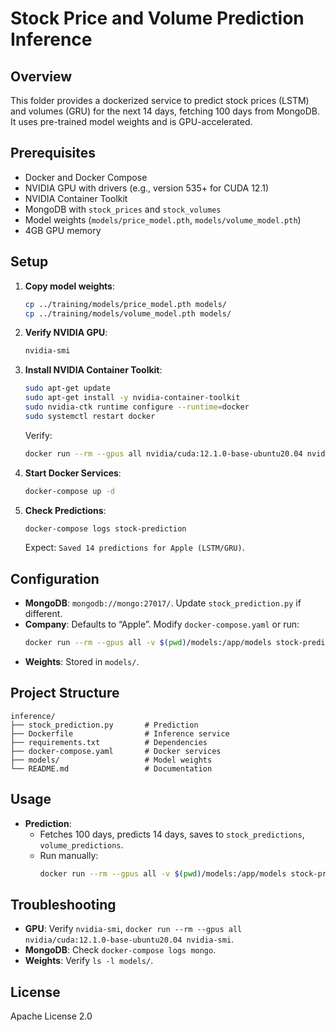 # Stock Price and Volume Prediction Inference

## Overview
This folder provides a dockerized service to predict stock prices (LSTM) and volumes (GRU) for the next 14 days, fetching 100 days from MongoDB. It uses pre-trained model weights and is GPU-accelerated.

## Prerequisites
- Docker and Docker Compose
- NVIDIA GPU with drivers (e.g., version 535+ for CUDA 12.1)
- NVIDIA Container Toolkit
- MongoDB with `stock_prices` and `stock_volumes`
- Model weights (`models/price_model.pth`, `models/volume_model.pth`)
- 4GB GPU memory

## Setup
1. **Copy model weights**:
   ```bash
   cp ../training/models/price_model.pth models/
   cp ../training/models/volume_model.pth models/
   ```

2. **Verify NVIDIA GPU**:
   ```bash
   nvidia-smi
   ```

3. **Install NVIDIA Container Toolkit**:
   ```bash
   sudo apt-get update
   sudo apt-get install -y nvidia-container-toolkit
   sudo nvidia-ctk runtime configure --runtime=docker
   sudo systemctl restart docker
   ```
   Verify:
   ```bash
   docker run --rm --gpus all nvidia/cuda:12.1.0-base-ubuntu20.04 nvidia-smi
   ```

4. **Start Docker Services**:
   ```bash
   docker-compose up -d
   ```

5. **Check Predictions**:
   ```bash
   docker-compose logs stock-prediction
   ```
   Expect: `Saved 14 predictions for Apple (LSTM/GRU)`.

## Configuration
- **MongoDB**: `mongodb://mongo:27017/`. Update `stock_prediction.py` if different.
- **Company**: Defaults to “Apple”. Modify `docker-compose.yaml` or run:
  ```bash
  docker run --rm --gpus all -v $(pwd)/models:/app/models stock-prediction:latest python3.8 stock_prediction.py --company "Microsoft"
  ```
- **Weights**: Stored in `models/`.

## Project Structure
```
inference/
├── stock_prediction.py       # Prediction
├── Dockerfile                # Inference service
├── requirements.txt          # Dependencies
├── docker-compose.yaml       # Docker services
├── models/                   # Model weights
└── README.md                 # Documentation
```

## Usage
- **Prediction**:
  - Fetches 100 days, predicts 14 days, saves to `stock_predictions`, `volume_predictions`.
  - Run manually:
    ```bash
    docker run --rm --gpus all -v $(pwd)/models:/app/models stock-prediction:latest python3.8 stock_prediction.py --company "Apple"
    ```

## Troubleshooting
- **GPU**: Verify `nvidia-smi`, `docker run --rm --gpus all nvidia/cuda:12.1.0-base-ubuntu20.04 nvidia-smi`.
- **MongoDB**: Check `docker-compose logs mongo`.
- **Weights**: Verify `ls -l models/`.

## License
Apache License 2.0